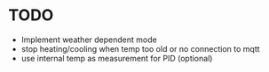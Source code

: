 # TODO
- Implement weather dependent mode
- stop heating/cooling when temp too old or no connection to mqtt
- use internal temp as measurement for PID (optional)

